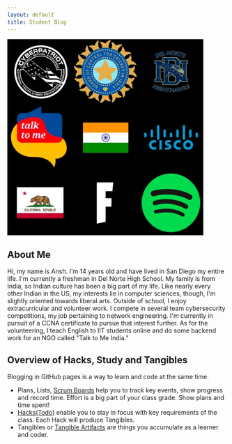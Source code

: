 ```yaml
---
layout: default
title: Student Blog
---
```


<img src="images/aboutme2.jpg">

## About Me 
Hi, my name is Ansh. I'm 14 years old and have lived in San Diego my entire life. I'm currently a freshman in Del Norte High School. My family is from India, so Indian culture has been a big part of my life. Like nearly every other Indian in the US, my interests lie in computer sciences, though, I'm slightly oriented towards liberal arts. Outside of school, I enjoy extracurricular and volunteer work. I compete in several team cybersecurity competitions, my job pertaining to network engineering. I'm currently in pursuit of a CCNA certificate to pursue that interest further. As for the volunteering, I teach English to IIT students online and do some backend work for an NGO called "Talk to Me India." 

## Overview of Hacks, Study and Tangibles
Blogging in GitHub pages is a way to learn and code at the same time. 

- Plans, Lists, [Scrum Boards](https://clickup.com/blog/scrum-board/) help you to track key events, show progress and record time.  Effort is a big part of your class grade.  Show plans and time spent!
- [Hacks(Todo)](https://levelup.gitconnected.com/six-ultimate-daily-hacks-for-every-programmer-60f5f10feae) enable you to stay in focus with key requirements of the class.  Each Hack will produce Tangibles.
- Tangibles or [Tangible Artifacts](https://en.wikipedia.org/wiki/Artifact_(software_development)) are things you accumulate as a learner and coder. 
